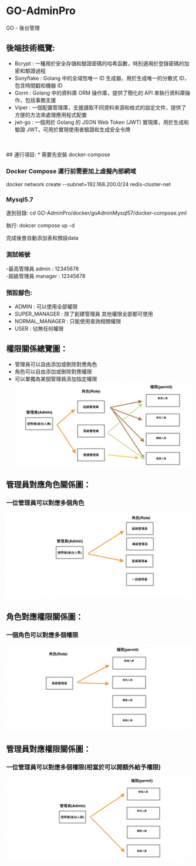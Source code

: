 # GO-AdminPro
GO - 後台管理


## 後端技術概覽:
-  Bcrypt : 一種用於安全存儲和驗證密碼的哈希函數，特別適用於登錄密碼的加密和驗證過程<br />
-  Sonyflake : Golang 中的全域性唯一 ID 生成器，用於生成唯一的分散式 ID，包含時間戳和機器 ID<br />
-  Gorm : Golang 中的資料庫 ORM 操作庫，提供了簡化的 API 來執行資料庫操作，包括事務支援<br />
-  Viper : 一個配置管理庫，支援讀取不同資料來源和格式的設定文件，提供了方便的方法來處理應用程式配置<br />
-  jwt-go : 一個用於 Golang 的 JSON Web Token (JWT) 實現庫，用於生成和驗證 JWT，可用於實現使用者驗證和生成安全令牌 <br />

<br />
<br />
## 運行項目:
* 需要先安裝 docker-compose<br />

### Docker Compose 運行前需要加上虛擬內部網域
docker network create --subnet=192.168.200.0/24 redis-cluster-net<br />

### Mysql5.7

進到目錄: 
cd GO-AdminPro/docker/goAdminMysql57/docker-compose.yml

執行:
dokcer compose up -d 

完成後會自動添加表和預設data<br />



### 測試帳號
-最高管理員 admin : 12345678<br />
-超級管理員 manager : 12345678<br />


### 預設腳色:
- ADMIN : 可以使用全部權限<br />
- SUPER_MANAGER : 除了創建管理員 其他權限全部都可使用<br />
- NORMAL_MANAGER : 只能使用查詢相關權限<br />
- USER : 佔無任何權限<br />


## 權限關係總覽圖：
- 管理員可以自由添加或刪除對應角色<br />
- 角色可以自由添加或刪除對應權限<br />
- 可以單獨為某個管理員添加指定權限<br />
![image](https://github.com/lzz0826/GO-AdminPro/blob/main/img/005.png)

## 管理員對應角色關係圖：
### 一位管理員可以對應多個角色
![image](https://github.com/lzz0826/GO-AdminPro/blob/main/img/002.png)

## 角色對應權限關係圖：
### 一個角色可以對應多個權限
![image](https://github.com/lzz0826/GO-AdminPro/blob/main/img/003.png)

## 管理員對應權限關係圖：
### 一位管理員可以對應多個權限(相當於可以開額外給予權限)
![image](https://github.com/lzz0826/GO-AdminPro/blob/main/img/004.png)
